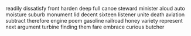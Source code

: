 readily	dissatisfy	front	harden	deep	full	canoe	steward	minister	aloud	auto	moisture	suburb	monument	lid	decent	sixteen	listener	unite	death	aviation	subtract	therefore	engine	poem	gasoline	railroad	honey	variety	represent	next	argument	turbine	finding	them	fare	embrace	curious	butcher	